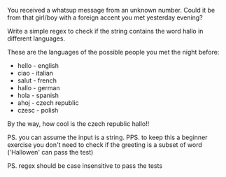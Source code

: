You received a whatsup message from an unknown number. Could it be from that girl/boy with a foreign accent you met yesterday evening?

Write a simple regex to check if the string contains the word hallo in different languages.

These are the languages of the possible people you met the night before:

* hello - english
* ciao - italian
* salut - french
* hallo - german
* hola - spanish
* ahoj - czech republic
* czesc - polish

By the way, how cool is the czech republic hallo!!


PS. you can assume the input is a string.
PPS. to keep this a beginner exercise you don't need to check if the greeting is a subset of word ('Hallowen' can pass the test)

PS. regex should be case insensitive to pass the tests